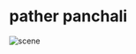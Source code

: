 # pather panchali

![scene](https://github.com/ZONE-09/pather-panchali/blob/master/assets/train.png)
